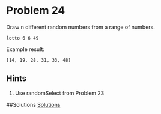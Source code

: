 # Problem 24

Draw n different random numbers from a range of numbers.

```
lotto 6 6 49
```

Example result:

```
[14, 19, 28, 31, 33, 48]
```

## Hints
1. Use randomSelect from Problem 23


##Solutions 
[Solutions](../s/s24.md)